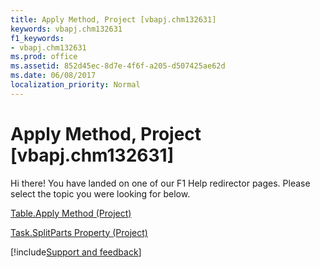 ```yaml
---
title: Apply Method, Project [vbapj.chm132631]
keywords: vbapj.chm132631
f1_keywords:
- vbapj.chm132631
ms.prod: office
ms.assetid: 852d45ec-8d7e-4f6f-a205-d507425ae62d
ms.date: 06/08/2017
localization_priority: Normal
---
```



# Apply Method, Project [vbapj.chm132631]

Hi there! You have landed on one of our F1 Help redirector pages. Please select the topic you were looking for below.

[Table.Apply Method (Project)](https://msdn.microsoft.com/library/05452633-fb60-b8c1-ac75-83351682df99%28Office.15%29.aspx)

[Task.SplitParts Property (Project)](https://msdn.microsoft.com/library/e4c62dce-4ee0-aff3-3248-f6b5b04b0c2d%28Office.15%29.aspx)

[!include[Support and feedback](~/includes/feedback-boilerplate.md)]